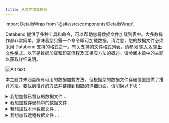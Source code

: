 ```yaml
---
title: 从文件加载数据
---
```


import DetailsWrap from '@site/src/components/DetailsWrap';

Databend 提供了多种工具和命令，可以帮助您将数据文件加载到表中。大多数操作都非常简单，意味着您只需一个命令即可加载数据。请注意，您的数据文件必须采用 Databend 支持的格式之一。有关支持的文件格式列表，请参阅 [输入 & 输出文件格式](/sql/sql-reference/file-format-options)。以下是数据加载和卸载流程及其相应方法的概述。请参阅本章中的主题以获取详细说明。

![Alt text](/img/load/load-unload.jpeg)

本主题并未涵盖所有可用的数据加载方法，但根据您的数据文件存储位置提供了推荐方法。要找到推荐的方法并链接到相应的详细页面，请切换以下块：

<DetailsWrap>

<details>
  <summary>我想加载已暂存的数据文件 ...</summary>
  <div>
    <div>如果您在内部/外部阶段或用户阶段中有数据文件，Databend 建议您使用 COPY INTO 命令加载它们。COPY INTO 命令是一个强大的工具，可以快速高效地加载大量数据。</div>
    <br/>
    <div>要了解有关使用 COPY INTO 命令从阶段加载数据的更多信息，请查看 <a href="stage">从阶段加载</a> 页面。该页面包含详细的教程，展示了如何使用该命令从内部/外部阶段或用户阶段中的示例文件加载数据。</div>
  </div>
</details>

<details>
  <summary>我想加载存储桶中的数据文件 ...</summary>
  <div>
    <div>如果您在对象存储（如 Amazon S3、Google Cloud Storage 和 Microsoft Azure）的存储桶或容器中有数据文件，Databend 建议您使用 COPY INTO 命令加载它们。COPY INTO 命令是一个强大的工具，可以快速高效地加载大量数据。</div>
    <br/>
    <div>要了解有关使用 COPY INTO 命令从存储桶或容器加载数据的更多信息，请查看 <a href="s3">从存储桶加载</a> 页面。该页面包含一个教程，展示了如何使用该命令从 Amazon S3 存储桶中的示例文件加载数据。</div>
  </div>
</details>

<details>
  <summary>我想加载本地数据文件 ...</summary>
  <div>
    <div>如果您在本地系统中有数据文件，Databend 建议您使用 <a href="https://github.com/datafuselabs/BendSQL">BendSQL</a>，这是 Databend 的原生 CLI 工具，允许您与 Databend 建立连接并直接从 CLI 窗口执行查询。</div>
    <br/>
    <div>要了解有关使用 BendSQL 加载本地数据文件的更多信息，请查看 <a href="local">从本地文件加载</a> 页面。该页面包含教程，展示了如何使用该工具从本地示例文件加载数据。</div>
  </div>
</details>

<details>
  <summary>我想加载远程数据文件 ...</summary>
  <div>
    <div>如果您有远程数据文件，Databend 建议您使用 COPY INTO 命令加载它们。COPY INTO 命令是一个强大的工具，可以快速高效地加载大量数据。</div>
    <br/>
    <div>要了解有关使用 COPY INTO 命令加载远程数据文件的更多信息，请查看 <a href="http">从远程文件加载</a> 页面。该页面包含一个教程，展示了如何使用该命令从远程示例文件加载数据。</div>
  </div>
</details>

</DetailsWrap>